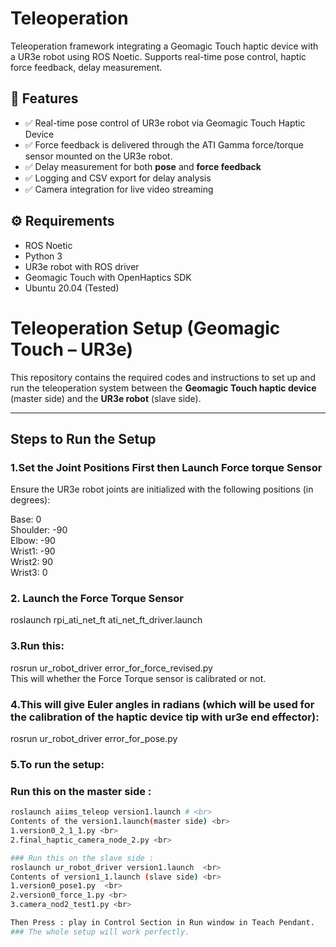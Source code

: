 # Teleoperation
Teleoperation framework integrating a Geomagic Touch haptic device with a UR3e robot using ROS Noetic. Supports real-time pose control, haptic force feedback, delay measurement.

## 🚀 Features
- ✅ Real-time pose control of UR3e robot via Geomagic Touch Haptic Device  
- ✅ Force feedback is delivered through the ATI Gamma force/torque sensor mounted on the UR3e robot.
- ✅ Delay measurement for both **pose** and **force feedback**  
- ✅ Logging and CSV export for delay analysis   
- ✅ Camera integration for live video streaming

## ⚙️ Requirements
- ROS Noetic  
- Python 3  
- UR3e robot with ROS driver  
- Geomagic Touch with OpenHaptics SDK  
- Ubuntu 20.04 (Tested)

# Teleoperation Setup (Geomagic Touch – UR3e)

This repository contains the required codes and instructions to set up and run the teleoperation system between the **Geomagic Touch haptic device** (master side) and the **UR3e robot** (slave side).

---

## Steps to Run the Setup

### 1.Set the Joint Positions First then Launch Force torque Sensor

Ensure the UR3e robot joints are initialized with the following positions (in degrees):

Base: 0 <br>
Shoulder: -90 <br>
Elbow: -90 <br> 
Wrist1: -90 <br>
Wrist2: 90 <br>
Wrist3: 0 <br>

### 2. Launch the Force Torque Sensor
roslaunch rpi_ati_net_ft ati_net_ft_driver.launch

### 3.Run this:
rosrun ur_robot_driver error_for_force_revised.py <br>
This will whether the Force Torque sensor is calibrated or not.

### 4.This will give Euler angles in radians (which will be used for the calibration of the haptic device tip with ur3e end effector):
rosrun ur_robot_driver error_for_pose.py

### 5.To run the setup: 
### Run this on the master side :
```bash
roslaunch aiims_teleop version1.launch # <br>
Contents of the version1.launch(master side) <br>
1.version0_2_1_1.py <br>
2.final_haptic_camera_node_2.py <br>

### Run this on the slave side :
roslaunch ur_robot_driver version1.launch  <br>
Contents of version1_1.launch (slave side) <br>
1.version0_pose1.py  <br>
2.version0_force_1.py <br>
3.camera_nod2_test1.py <br>

Then Press : play in Control Section in Run window in Teach Pendant.
### The whole setup will work perfectly.
